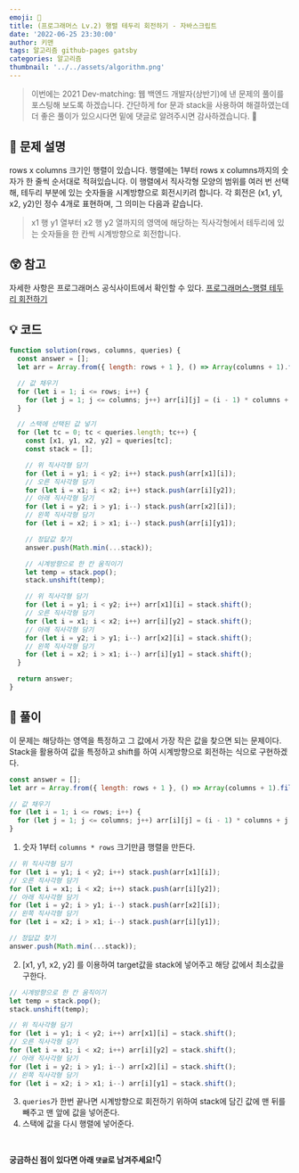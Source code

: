 ```yaml
---
emoji: 📝
title: (프로그래머스 Lv.2) 행렬 테두리 회전하기 - 자바스크립트
date: '2022-06-25 23:30:00'
author: 키맨
tags: 알고리즘 github-pages gatsby
categories: 알고리즘
thumbnail: '../../assets/algorithm.png'
---
```


> 이번에는 2021 Dev-matching: 웹 백엔드 개발자(상반기)에 낸 문제의 풀이를 포스팅해 보도록 하겠습니다. 간단하게 for 문과 stack을 사용하여 해결하였는데 더 좋은 풀이가 있으시다면 밑에 댓글로 알려주시면 감사하겠습니다. 🥰

## 🤔 문제 설명

rows x columns 크기인 행렬이 있습니다. 행렬에는 1부터 rows x columns까지의 숫자가 한 줄씩 순서대로 적혀있습니다. 이 행렬에서 직사각형 모양의 범위를 여러 번 선택해, 테두리 부분에 있는 숫자들을 시계방향으로 회전시키려 합니다. 각 회전은 (x1, y1, x2, y2)인 정수 4개로 표현하며, 그 의미는 다음과 같습니다.

> x1 행 y1 열부터 x2 행 y2 열까지의 영역에 해당하는 직사각형에서 테두리에 있는 숫자들을 한 칸씩 시계방향으로 회전합니다.

## 😲 참고

자세한 사항은 프로그래머스 공식사이트에서 확인할 수 있다.
[프로그래머스-행렬 테두리 회전하기](https://programmers.co.kr/learn/courses/30/lessons/77485?language=javascript)

## 💡 코드

```javascript
function solution(rows, columns, queries) {
  const answer = [];
  let arr = Array.from({ length: rows + 1 }, () => Array(columns + 1).fill(0));

  // 값 채우기
  for (let i = 1; i <= rows; i++) {
    for (let j = 1; j <= columns; j++) arr[i][j] = (i - 1) * columns + j;
  }

  // 스택에 선택된 값 넣기
  for (let tc = 0; tc < queries.length; tc++) {
    const [x1, y1, x2, y2] = queries[tc];
    const stack = [];

    // 위 직사각형 담기
    for (let i = y1; i < y2; i++) stack.push(arr[x1][i]);
    // 오른 직사각형 담기
    for (let i = x1; i < x2; i++) stack.push(arr[i][y2]);
    // 아래 직사각형 담기
    for (let i = y2; i > y1; i--) stack.push(arr[x2][i]);
    // 왼쪽 직사각형 담기
    for (let i = x2; i > x1; i--) stack.push(arr[i][y1]);

    // 정닶값 찾기
    answer.push(Math.min(...stack));

    // 시계방향으로 한 칸 움직이기
    let temp = stack.pop();
    stack.unshift(temp);

    // 위 직사각형 담기
    for (let i = y1; i < y2; i++) arr[x1][i] = stack.shift();
    // 오른 직사각형 담기
    for (let i = x1; i < x2; i++) arr[i][y2] = stack.shift();
    // 아래 직사각형 담기
    for (let i = y2; i > y1; i--) arr[x2][i] = stack.shift();
    // 왼쪽 직사각형 담기
    for (let i = x2; i > x1; i--) arr[i][y1] = stack.shift();
  }

  return answer;
}
```

## 📝 풀이

이 문제는 해당하는 영역을 특정하고 그 값에서 가장 작은 값을 찾으면 되는 문제이다. Stack을 활용하여 값을 특정하고 shift를 하여 시계방향으로 회전하는 식으로 구현하겠다.

```javascript
const answer = [];
let arr = Array.from({ length: rows + 1 }, () => Array(columns + 1).fill(0));

// 값 채우기
for (let i = 1; i <= rows; i++) {
  for (let j = 1; j <= columns; j++) arr[i][j] = (i - 1) * columns + j;
}
```

1. 숫자 1부터 `columns * rows` 크기만큼 행렬을 만든다.

```javascript
// 위 직사각형 담기
for (let i = y1; i < y2; i++) stack.push(arr[x1][i]);
// 오른 직사각형 담기
for (let i = x1; i < x2; i++) stack.push(arr[i][y2]);
// 아래 직사각형 담기
for (let i = y2; i > y1; i--) stack.push(arr[x2][i]);
// 왼쪽 직사각형 담기
for (let i = x2; i > x1; i--) stack.push(arr[i][y1]);

// 정닶값 찾기
answer.push(Math.min(...stack));
```

2. [x1, y1, x2, y2] 를 이용하여 target값을 stack에 넣어주고 해당 값에서 최소값을 구한다.

```javascript
// 시계방향으로 한 칸 움직이기
let temp = stack.pop();
stack.unshift(temp);

// 위 직사각형 담기
for (let i = y1; i < y2; i++) arr[x1][i] = stack.shift();
// 오른 직사각형 담기
for (let i = x1; i < x2; i++) arr[i][y2] = stack.shift();
// 아래 직사각형 담기
for (let i = y2; i > y1; i--) arr[x2][i] = stack.shift();
// 왼쪽 직사각형 담기
for (let i = x2; i > x1; i--) arr[i][y1] = stack.shift();
```

3. `queries`가 한번 끝나면 시계방향으로 회전하기 위하여 stack에 담긴 값에 맨 뒤를 빼주고 맨 앞에 값을 넣어준다.
4. 스택에 값을 다시 행렬에 넣어준다.

<br/>

**궁금하신 점이 있다면 아래 `댓글`로 남겨주세요!👇**

```toc

```
